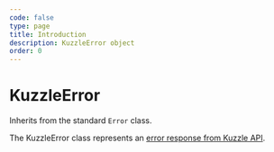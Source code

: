 ```yaml
---
code: false
type: page
title: Introduction
description: KuzzleError object
order: 0
---
```


# KuzzleError

Inherits from the standard `Error` class.

The KuzzleError class represents an [error response from Kuzzle API](/core/2/api/payloads/error).
